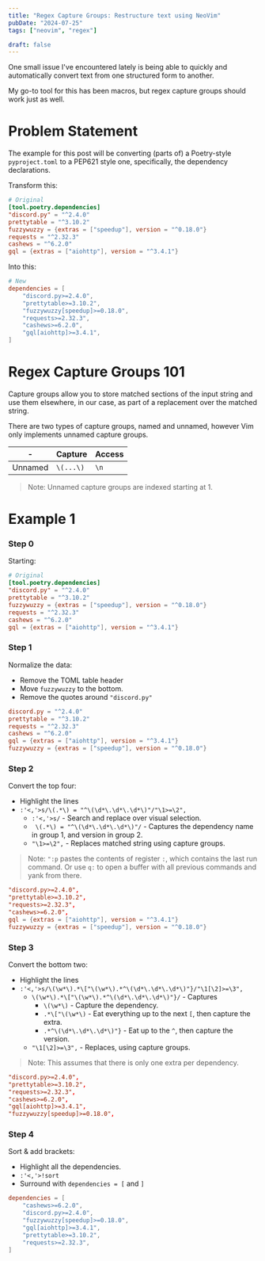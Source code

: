 ```yaml
---
title: "Regex Capture Groups: Restructure text using NeoVim"
pubDate: "2024-07-25"
tags: ["neovim", "regex"]

draft: false
---
```


One small issue I've encountered lately is being able to quickly and
automatically convert text from one structured form to another. 

My go-to tool for this has been macros, but regex capture groups should work just as well. 

<!--more-->

# Problem Statement

The example for this post will be converting (parts of) a Poetry-style
`pyproject.toml` to a PEP621 style one, specifically, the dependency
declarations.


Transform this:

```toml
# Original
[tool.poetry.dependencies]
"discord.py" = "^2.4.0"
prettytable = "^3.10.2"
fuzzywuzzy = {extras = ["speedup"], version = "^0.18.0"}
requests = "^2.32.3"
cashews = "^6.2.0"
gql = {extras = ["aiohttp"], version = "^3.4.1"}
```

Into this:
```toml
# New
dependencies = [
    "discord.py>=2.4.0",
    "prettytable>=3.10.2",
    "fuzzywuzzy[speedup]>=0.18.0",
    "requests>=2.32.3",
    "cashews>=6.2.0",
    "gql[aiohttp]>=3.4.1",
]
```

# Regex Capture Groups 101

Capture groups allow you to store matched sections of the input string and use
them elsewhere, in our case, as part of a replacement over the matched string.

There are two types of capture groups, named and unnamed, however Vim only
implements unnamed capture groups.

|    -    | Capture        | Access    |
| ------- | -------------- | --------- |
| Unnamed | `\(...\)`      | `\n`      |

> Note: Unnamed capture groups are indexed starting at 1.

# Example 1


### Step 0

Starting:

```toml
# Original
[tool.poetry.dependencies]
"discord.py" = "^2.4.0"
prettytable = "^3.10.2"
fuzzywuzzy = {extras = ["speedup"], version = "^0.18.0"}
requests = "^2.32.3"
cashews = "^6.2.0"
gql = {extras = ["aiohttp"], version = "^3.4.1"}
```
### Step 1

Normalize the data:
  - Remove the TOML table header
  - Move `fuzzywuzzy` to the bottom.
  - Remove the quotes around `"discord.py"`

```toml
discord.py = "^2.4.0"
prettytable = "^3.10.2"
requests = "^2.32.3"
cashews = "^6.2.0"
gql = {extras = ["aiohttp"], version = "^3.4.1"}
fuzzywuzzy = {extras = ["speedup"], version = "^0.18.0"}
```

### Step 2

Convert the top four:
  - Highlight the lines
  - `:'<,'>s/\(.*\) = "^\(\d*\.\d*\.\d*\)"/"\1>=\2",`
    - `:'<,'>s/` - Search and replace over visual selection.
    - ` \(.*\) = "^\(\d*\.\d*\.\d*\)"/` - Captures the dependency name in group 1, and version in group 2.
    - `"\1>=\2",` - Replaces matched string using capture groups.

> Note: `":p` pastes the contents of register `:`, which contains the last run command.
> Or use `q:` to open a buffer with all previous commands and yank from there.


```toml
"discord.py>=2.4.0",
"prettytable>=3.10.2",
"requests>=2.32.3",
"cashews>=6.2.0",
gql = {extras = ["aiohttp"], version = "^3.4.1"}
fuzzywuzzy = {extras = ["speedup"], version = "^0.18.0"}
```

### Step 3

Convert the bottom two:
  - Highlight the lines
  - `:'<,'>s/\(\w*\).*\["\(\w*\).*^\(\d*\.\d*\.\d*\)"}/"\1[\2]>=\3",`
    - `\(\w*\).*\["\(\w*\).*^\(\d*\.\d*\.\d*\)"}/` - Captures
      - `\(\w*\)` - Capture the dependency.
      - `.*\["\(\w*\)` - Eat everything up to the next `[`, then capture the extra.
      - `.*^\(\d*\.\d*\.\d*\)"}` - Eat up to the `^`, then capture the version.
    - `"\1[\2]>=\3",` - Replaces, using capture groups.

> Note: This assumes that there is only one extra per dependency.


```toml
"discord.py>=2.4.0",
"prettytable>=3.10.2",
"requests>=2.32.3",
"cashews>=6.2.0",
"gql[aiohttp]>=3.4.1",
"fuzzywuzzy[speedup]>=0.18.0",
```

### Step 4

Sort & add brackets:
  - Highlight all the dependencies.
  - `:'<,'>!sort`
  - Surround with `dependencies = [` and `]`

```toml
dependencies = [
    "cashews>=6.2.0",
    "discord.py>=2.4.0",
    "fuzzywuzzy[speedup]>=0.18.0",
    "gql[aiohttp]>=3.4.1",
    "prettytable>=3.10.2",
    "requests>=2.32.3",
]
```
